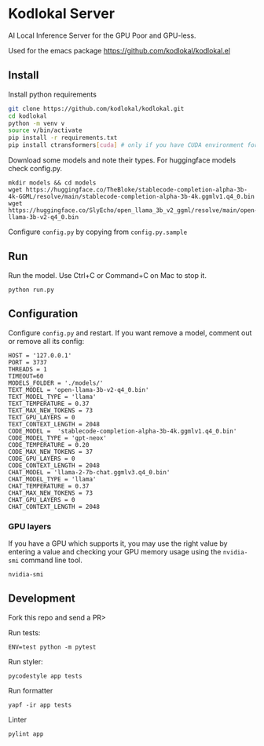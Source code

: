 # Kodlokal Server

AI Local Inference Server for the GPU Poor and GPU-less.

Used for the emacs package https://github.com/kodlokal/kodlokal.el

## Install

Install python requirements
```bash
git clone https://github.com/kodlokal/kodlokal.git
cd kodlokal
python -m venv v
source v/bin/activate
pip install -r requirements.txt
pip install ctransformers[cuda] # only if you have CUDA environment for an Nvidia GPU
```

Download some models and note their types. For huggingface models
check config.py.

```
mkdir models && cd models
wget https://huggingface.co/TheBloke/stablecode-completion-alpha-3b-4k-GGML/resolve/main/stablecode-completion-alpha-3b-4k.ggmlv1.q4_0.bin
wget https://huggingface.co/SlyEcho/open_llama_3b_v2_ggml/resolve/main/open-llama-3b-v2-q4_0.bin
```

Configure `config.py` by copying from `config.py.sample`


## Run

Run the model. Use Ctrl+C  or Command+C on Mac to stop it.

```
python run.py
```

## Configuration

Configure `config.py` and restart. If you want remove a model, comment out or remove all its config:

```
HOST = '127.0.0.1'
PORT = 3737
THREADS = 1
TIMEOUT=60
MODELS_FOLDER = './models/'
TEXT_MODEL = 'open-llama-3b-v2-q4_0.bin'
TEXT_MODEL_TYPE = 'llama'
TEXT_TEMPERATURE = 0.37
TEXT_MAX_NEW_TOKENS = 73
TEXT_GPU_LAYERS = 0
TEXT_CONTEXT_LENGTH = 2048
CODE_MODEL =  'stablecode-completion-alpha-3b-4k.ggmlv1.q4_0.bin'
CODE_MODEL_TYPE = 'gpt-neox'
CODE_TEMPERATURE = 0.20
CODE_MAX_NEW_TOKENS = 37
CODE_GPU_LAYERS = 0
CODE_CONTEXT_LENGTH = 2048
CHAT_MODEL = 'llama-2-7b-chat.ggmlv3.q4_0.bin'
CHAT_MODEL_TYPE = 'llama'
CHAT_TEMPERATURE = 0.37
CHAT_MAX_NEW_TOKENS = 73
CHAT_GPU_LAYERS = 0
CHAT_CONTEXT_LENGTH = 2048
```

### GPU layers

If you have a GPU which supports it, you may use the right value by
entering a value and checking your GPU memory usage using the
`nvidia-smi` command line tool.

```
nvidia-smi
```

## Development

Fork this repo and send a PR>


Run tests:

```
ENV=test python -m pytest
```

Run styler:

```
pycodestyle app tests
```

Run formatter

```
yapf -ir app tests
```

Linter

```
pylint app
```
